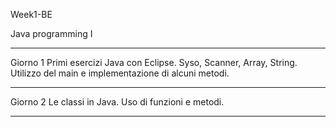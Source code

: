 Week1-BE

Java programming I

-------------------------------------------------------------------------------------------------------------------

Giorno 1
Primi esercizi Java con Eclipse. Syso, Scanner, Array, String. Utilizzo del main e implementazione di alcuni metodi.

-------------------------------------------------------------------------------------------------------------------


Giorno 2
Le classi in Java. Uso di funzioni e metodi.


-------------------------------------------------------------------------------------------------------------------
